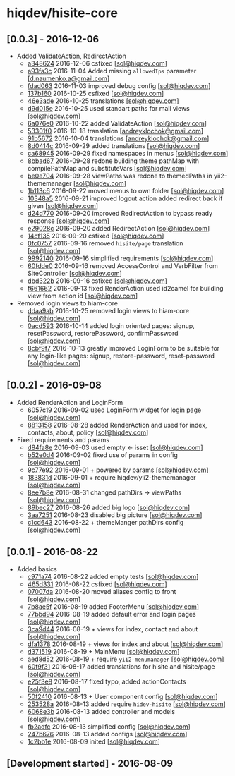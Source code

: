 # hiqdev/hisite-core

## [0.0.3] - 2016-12-06

- Added ValidateAction, RedirectAction
    - [a348624] 2016-12-06 csfixed [sol@hiqdev.com]
    - [a93fa3c] 2016-11-04 Added missing `allowedIps` parameter [d.naumenko.a@gmail.com]
    - [fdad063] 2016-11-03 improved debug config [sol@hiqdev.com]
    - [137b160] 2016-10-25 csfixed [sol@hiqdev.com]
    - [46e3ade] 2016-10-25 translations [sol@hiqdev.com]
    - [d9d015e] 2016-10-25 used standart paths for mail views [sol@hiqdev.com]
    - [6a076e0] 2016-10-22 added ValidateAction [sol@hiqdev.com]
    - [53301f0] 2016-10-18 translation [andreyklochok@gmail.com]
    - [91b5672] 2016-10-04 translations [andreyklochok@gmail.com]
    - [8d0414c] 2016-09-29 added translations [sol@hiqdev.com]
    - [ca68945] 2016-09-29 fixed namespaces in menus [sol@hiqdev.com]
    - [8bbad67] 2016-09-28 redone building theme pathMap with compilePathMap and substituteVars [sol@hiqdev.com]
    - [be0e704] 2016-09-28 viewPaths was redone to themedPaths in yii2-thememanager [sol@hiqdev.com]
    - [1b113c6] 2016-09-22 moved menus to own folder [sol@hiqdev.com]
    - [10348a5] 2016-09-21 improved logout action added redirect back if given [sol@hiqdev.com]
    - [d24d770] 2016-09-20 improved RedirectAction to bypass ready response [sol@hiqdev.com]
    - [e29028c] 2016-09-20 added RedirectAction [sol@hiqdev.com]
    - [14cf135] 2016-09-20 csfixed [sol@hiqdev.com]
    - [0fc0757] 2016-09-16 removed `hisite/page` translation [sol@hiqdev.com]
    - [9992140] 2016-09-16 simplified requirements [sol@hiqdev.com]
    - [60fdde0] 2016-09-16 removed AccessControl and VerbFilter from SiteController [sol@hiqdev.com]
    - [dbd322b] 2016-09-16 csfixed [sol@hiqdev.com]
    - [f661662] 2016-09-13 fixed RenderAction used id2camel for building view from action id [sol@hiqdev.com]
- Removed login views to hiam-core
    - [ddaa9ab] 2016-10-25 removed login views to hiam-core [sol@hiqdev.com]
    - [0acd593] 2016-10-14 added login oriented pages: signup, resetPassword, restorePassword, confirmPassword [sol@hiqdev.com]
    - [8cbf9f7] 2016-10-13 greatly improved LoginForm to be suitable for any login-like pages: signup, restore-password, reset-password [sol@hiqdev.com]

## [0.0.2] - 2016-09-08

- Added RenderAction and LoginForm
    - [6057c19] 2016-09-02 used LoginForm widget for login page [sol@hiqdev.com]
    - [8813158] 2016-08-28 added RenderAction and used for index, contacts, about, policy [sol@hiqdev.com]
- Fixed requirements and params
    - [d84fa8e] 2016-09-03 used empty <- isset [sol@hiqdev.com]
    - [b52e0d4] 2016-09-02 fixed use of params in config [sol@hiqdev.com]
    - [9c77e92] 2016-09-01 + powered by params [sol@hiqdev.com]
    - [183831d] 2016-09-01 + require hiqdev/yii2-thememanager [sol@hiqdev.com]
    - [8ee7b8e] 2016-08-31 changed pathDirs -> viewPaths [sol@hiqdev.com]
    - [89bec27] 2016-08-26 added big logo [sol@hiqdev.com]
    - [3aa7251] 2016-08-23 disabled big picture [sol@hiqdev.com]
    - [c1cd643] 2016-08-22 + themeManger pathDirs config [sol@hiqdev.com]

## [0.0.1] - 2016-08-22

- Added basics
    - [c971a74] 2016-08-22 added empty tests [sol@hiqdev.com]
    - [465d331] 2016-08-22 csfixed [sol@hiqdev.com]
    - [07007da] 2016-08-20 moved aliases config to front [sol@hiqdev.com]
    - [7b8ae5f] 2016-08-19 added FooterMenu [sol@hiqdev.com]
    - [77bbd94] 2016-08-19 added default error and login pages [sol@hiqdev.com]
    - [3ca9d44] 2016-08-19 + views for index, contact and about [sol@hiqdev.com]
    - [dfa1378] 2016-08-19 + views for index and about [sol@hiqdev.com]
    - [d371519] 2016-08-19 + MainMenu [sol@hiqdev.com]
    - [aed8d52] 2016-08-19 + require `yii2-menumanager` [sol@hiqdev.com]
    - [60f9f31] 2016-08-17 added translations for hisite and hisite/page [sol@hiqdev.com]
    - [e25f3e8] 2016-08-17 fixed typo, added actionContacts [sol@hiqdev.com]
    - [50f2410] 2016-08-13 + User component config [sol@hiqdev.com]
    - [253528a] 2016-08-13 added require `hidev-hisite` [sol@hiqdev.com]
    - [6068e3b] 2016-08-13 added controller and models [sol@hiqdev.com]
    - [fb2adfc] 2016-08-13 simplified config [sol@hiqdev.com]
    - [247b676] 2016-08-13 added configs [sol@hiqdev.com]
    - [1c2bb1e] 2016-08-09 inited [sol@hiqdev.com]

## [Development started] - 2016-08-09

[c971a74]: https://github.com/hiqdev/hisite-core/commit/c971a74
[465d331]: https://github.com/hiqdev/hisite-core/commit/465d331
[07007da]: https://github.com/hiqdev/hisite-core/commit/07007da
[7b8ae5f]: https://github.com/hiqdev/hisite-core/commit/7b8ae5f
[77bbd94]: https://github.com/hiqdev/hisite-core/commit/77bbd94
[3ca9d44]: https://github.com/hiqdev/hisite-core/commit/3ca9d44
[dfa1378]: https://github.com/hiqdev/hisite-core/commit/dfa1378
[d371519]: https://github.com/hiqdev/hisite-core/commit/d371519
[aed8d52]: https://github.com/hiqdev/hisite-core/commit/aed8d52
[60f9f31]: https://github.com/hiqdev/hisite-core/commit/60f9f31
[e25f3e8]: https://github.com/hiqdev/hisite-core/commit/e25f3e8
[50f2410]: https://github.com/hiqdev/hisite-core/commit/50f2410
[253528a]: https://github.com/hiqdev/hisite-core/commit/253528a
[6068e3b]: https://github.com/hiqdev/hisite-core/commit/6068e3b
[fb2adfc]: https://github.com/hiqdev/hisite-core/commit/fb2adfc
[247b676]: https://github.com/hiqdev/hisite-core/commit/247b676
[1c2bb1e]: https://github.com/hiqdev/hisite-core/commit/1c2bb1e
[6057c19]: https://github.com/hiqdev/hisite-core/commit/6057c19
[b52e0d4]: https://github.com/hiqdev/hisite-core/commit/b52e0d4
[9c77e92]: https://github.com/hiqdev/hisite-core/commit/9c77e92
[183831d]: https://github.com/hiqdev/hisite-core/commit/183831d
[8ee7b8e]: https://github.com/hiqdev/hisite-core/commit/8ee7b8e
[8813158]: https://github.com/hiqdev/hisite-core/commit/8813158
[89bec27]: https://github.com/hiqdev/hisite-core/commit/89bec27
[3aa7251]: https://github.com/hiqdev/hisite-core/commit/3aa7251
[c1cd643]: https://github.com/hiqdev/hisite-core/commit/c1cd643
[d84fa8e]: https://github.com/hiqdev/hisite-core/commit/d84fa8e
[a348624]: https://github.com/hiqdev/hisite-core/commit/a348624
[a93fa3c]: https://github.com/hiqdev/hisite-core/commit/a93fa3c
[fdad063]: https://github.com/hiqdev/hisite-core/commit/fdad063
[137b160]: https://github.com/hiqdev/hisite-core/commit/137b160
[46e3ade]: https://github.com/hiqdev/hisite-core/commit/46e3ade
[ddaa9ab]: https://github.com/hiqdev/hisite-core/commit/ddaa9ab
[d9d015e]: https://github.com/hiqdev/hisite-core/commit/d9d015e
[6a076e0]: https://github.com/hiqdev/hisite-core/commit/6a076e0
[53301f0]: https://github.com/hiqdev/hisite-core/commit/53301f0
[0acd593]: https://github.com/hiqdev/hisite-core/commit/0acd593
[8cbf9f7]: https://github.com/hiqdev/hisite-core/commit/8cbf9f7
[91b5672]: https://github.com/hiqdev/hisite-core/commit/91b5672
[8d0414c]: https://github.com/hiqdev/hisite-core/commit/8d0414c
[ca68945]: https://github.com/hiqdev/hisite-core/commit/ca68945
[8bbad67]: https://github.com/hiqdev/hisite-core/commit/8bbad67
[be0e704]: https://github.com/hiqdev/hisite-core/commit/be0e704
[1b113c6]: https://github.com/hiqdev/hisite-core/commit/1b113c6
[10348a5]: https://github.com/hiqdev/hisite-core/commit/10348a5
[d24d770]: https://github.com/hiqdev/hisite-core/commit/d24d770
[e29028c]: https://github.com/hiqdev/hisite-core/commit/e29028c
[14cf135]: https://github.com/hiqdev/hisite-core/commit/14cf135
[0fc0757]: https://github.com/hiqdev/hisite-core/commit/0fc0757
[9992140]: https://github.com/hiqdev/hisite-core/commit/9992140
[60fdde0]: https://github.com/hiqdev/hisite-core/commit/60fdde0
[dbd322b]: https://github.com/hiqdev/hisite-core/commit/dbd322b
[f661662]: https://github.com/hiqdev/hisite-core/commit/f661662
